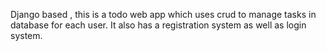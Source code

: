 Django based , this is a todo web app which uses crud to manage tasks in database for each user. It also has a registration system as well as login system.
